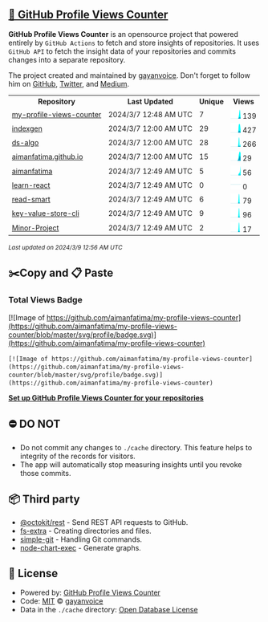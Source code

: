 ## [🚀 GitHub Profile Views Counter](https://github.com/gayanvoice/github-profile-views-counter)
**GitHub Profile Views Counter** is an opensource project that powered entirely by  `GitHub Actions` to fetch and store insights of repositories.
It uses `GitHub API` to fetch the insight data of your repositories and commits changes into a separate repository.

The project created and maintained by [gayanvoice](https://github.com/gayanvoice). Don't forget to follow him on [GitHub](https://github.com/gayanvoice), [Twitter](https://twitter.com/gayanvoice), and [Medium](https://gayanvoice.medium.com/).

<table>
	<tr>
		<th>
			Repository
		</th>
		<th>
			Last Updated
		</th>
		<th>
			Unique
		</th>
		<th>
			Views
		</th>
	</tr>
	<tr>
		<td>
			<a href="https://github.com/aimanfatima/my-profile-views-counter/tree/master/readme/743015662/year.md">
				my-profile-views-counter
			</a>
		</td>
		<td>
			2024/3/7 12:48 AM UTC
		</td>
		<td>
			7
		</td>
		<td>
			<img alt="Response time graph" src="https://github.com/aimanfatima/my-profile-views-counter/raw/master/graph/743015662/small/year.png" height="20"> 139
		</td>
	</tr>
	<tr>
		<td>
			<a href="https://github.com/aimanfatima/my-profile-views-counter/tree/master/readme/738753109/year.md">
				indexgen
			</a>
		</td>
		<td>
			2024/3/7 12:00 AM UTC
		</td>
		<td>
			29
		</td>
		<td>
			<img alt="Response time graph" src="https://github.com/aimanfatima/my-profile-views-counter/raw/master/graph/738753109/small/year.png" height="20"> 427
		</td>
	</tr>
	<tr>
		<td>
			<a href="https://github.com/aimanfatima/my-profile-views-counter/tree/master/readme/220609192/year.md">
				ds-algo
			</a>
		</td>
		<td>
			2024/3/7 12:00 AM UTC
		</td>
		<td>
			28
		</td>
		<td>
			<img alt="Response time graph" src="https://github.com/aimanfatima/my-profile-views-counter/raw/master/graph/220609192/small/year.png" height="20"> 266
		</td>
	</tr>
	<tr>
		<td>
			<a href="https://github.com/aimanfatima/my-profile-views-counter/tree/master/readme/463966936/year.md">
				aimanfatima.github.io
			</a>
		</td>
		<td>
			2024/3/7 12:00 AM UTC
		</td>
		<td>
			15
		</td>
		<td>
			<img alt="Response time graph" src="https://github.com/aimanfatima/my-profile-views-counter/raw/master/graph/463966936/small/year.png" height="20"> 29
		</td>
	</tr>
	<tr>
		<td>
			<a href="https://github.com/aimanfatima/my-profile-views-counter/tree/master/readme/458347282/year.md">
				aimanfatima
			</a>
		</td>
		<td>
			2024/3/7 12:49 AM UTC
		</td>
		<td>
			5
		</td>
		<td>
			<img alt="Response time graph" src="https://github.com/aimanfatima/my-profile-views-counter/raw/master/graph/458347282/small/year.png" height="20"> 56
		</td>
	</tr>
	<tr>
		<td>
			<a href="https://github.com/aimanfatima/my-profile-views-counter/tree/master/readme/400504748/year.md">
				learn-react
			</a>
		</td>
		<td>
			2024/3/7 12:49 AM UTC
		</td>
		<td>
			0
		</td>
		<td>
			<img alt="Response time graph" src="https://github.com/aimanfatima/my-profile-views-counter/raw/master/graph/400504748/small/year.png" height="20"> 0
		</td>
	</tr>
	<tr>
		<td>
			<a href="https://github.com/aimanfatima/my-profile-views-counter/tree/master/readme/258710053/year.md">
				read-smart
			</a>
		</td>
		<td>
			2024/3/7 12:49 AM UTC
		</td>
		<td>
			6
		</td>
		<td>
			<img alt="Response time graph" src="https://github.com/aimanfatima/my-profile-views-counter/raw/master/graph/258710053/small/year.png" height="20"> 79
		</td>
	</tr>
	<tr>
		<td>
			<a href="https://github.com/aimanfatima/my-profile-views-counter/tree/master/readme/230987780/year.md">
				key-value-store-cli
			</a>
		</td>
		<td>
			2024/3/7 12:49 AM UTC
		</td>
		<td>
			9
		</td>
		<td>
			<img alt="Response time graph" src="https://github.com/aimanfatima/my-profile-views-counter/raw/master/graph/230987780/small/year.png" height="20"> 96
		</td>
	</tr>
	<tr>
		<td>
			<a href="https://github.com/aimanfatima/my-profile-views-counter/tree/master/readme/220784798/year.md">
				Minor-Project
			</a>
		</td>
		<td>
			2024/3/7 12:49 AM UTC
		</td>
		<td>
			2
		</td>
		<td>
			<img alt="Response time graph" src="https://github.com/aimanfatima/my-profile-views-counter/raw/master/graph/220784798/small/year.png" height="20"> 17
		</td>
	</tr>
</table>

<small><i>Last updated on 2024/3/9 12:56 AM UTC</i></small>

## ✂️Copy and 📋 Paste
### Total Views Badge
[![Image of https://github.com/aimanfatima/my-profile-views-counter](https://github.com/aimanfatima/my-profile-views-counter/blob/master/svg/profile/badge.svg)](https://github.com/aimanfatima/my-profile-views-counter)

```readme
[![Image of https://github.com/aimanfatima/my-profile-views-counter](https://github.com/aimanfatima/my-profile-views-counter/blob/master/svg/profile/badge.svg)](https://github.com/aimanfatima/my-profile-views-counter)
```
[**Set up GitHub Profile Views Counter for your repositories**](https://github.com/gayanvoice/github-profile-views-counter)
## ⛔ DO NOT
- Do not commit any changes to `./cache` directory. This feature helps to integrity of the records for visitors.
- The app will automatically stop measuring insights until you revoke those commits.
## 📦 Third party

- [@octokit/rest](https://www.npmjs.com/package/@octokit/rest) - Send REST API requests to GitHub.
- [fs-extra](https://www.npmjs.com/package/fs-extra) - Creating directories and files.
- [simple-git](https://www.npmjs.com/package/simple-git) - Handling Git commands.
- [node-chart-exec](https://www.npmjs.com/package/node-chart-exec) - Generate graphs.
## 📄 License
- Powered by: [GitHub Profile Views Counter](https://github.com/gayanvoice/github-profile-views-counter)
- Code: [MIT](./LICENSE) © [gayanvoice](https://github.com/gayanvoice)
- Data in the `./cache` directory: [Open Database License](https://opendatacommons.org/licenses/odbl/1-0/)